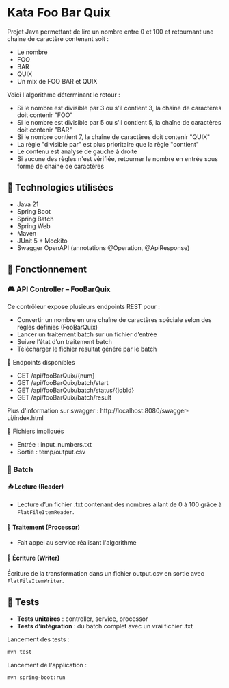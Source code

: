 # Kata Foo Bar Quix

Projet Java permettant de lire un nombre entre 0 et 100 et retournant une chaine de caractère contenant soit : 

- Le nombre
- FOO
- BAR
- QUIX
- Un mix de FOO BAR et QUIX 

Voici l'algorithme déterminant le retour :

- Si le nombre est divisible par 3 ou s'il contient 3, la chaîne de caractères doit contenir "FOO"
- Si le nombre est divisible par 5 ou s'il contient 5, la chaîne de caractères doit contenir "BAR"
- Si le nombre contient 7, la chaîne de caractères doit contenir "QUIX"
- La règle "divisible par" est plus prioritaire que la règle "contient"
- Le contenu est analysé de gauche à droite
- Si aucune des règles n'est vérifiée, retourner le nombre en entrée sous forme de chaîne de caractères

## 🧱 Technologies utilisées

- Java 21
- Spring Boot
- Spring Batch
- Spring Web
- Maven
- JUnit 5 + Mockito
- Swagger OpenAPI (annotations @Operation, @ApiResponse)

## 📁 Fonctionnement

### 🎮 API Controller – FooBarQuix
Ce contrôleur expose plusieurs endpoints REST pour :
- Convertir un nombre en une chaîne de caractères spéciale selon des règles définies (FooBarQuix)
- Lancer un traitement batch sur un fichier d’entrée
- Suivre l’état d’un traitement batch
- Télécharger le fichier résultat généré par le batch

🔧 Endpoints disponibles

- GET /api/fooBarQuix/{num}
- GET /api/fooBarQuix/batch/start
- GET /api/fooBarQuix/batch/status/{jobId}
- GET /api/fooBarQuix/batch/result

Plus d'information sur swagger : http://localhost:8080/swagger-ui/index.html

📁 Fichiers impliqués
- Entrée : input_numbers.txt
- Sortie : temp/output.csv


### 📃 Batch
#### 📥 Lecture (Reader)

- Lecture d’un fichier .txt contenant des nombres allant de 0 à 100 grâce à `FlatFileItemReader`.

#### 🔄 Traitement (Processor)

- Fait appel au service réalisant l'algorithme

#### 💾 Écriture (Writer)

Écriture de la transformation dans un fichier output.csv en sortie avec `FlatFileItemWriter`.

## 🧪 Tests

- **Tests unitaires** : controller, service, processor
- **Tests d’intégration** : du batch complet avec un vrai fichier .txt

Lancement des tests :

```bash
mvn test
```

Lancement de l'application :

```bash
mvn spring-boot:run
```
